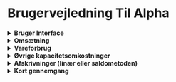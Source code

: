 # Brugervejledning Til Alpha

<details><summary> <strong>Bruger Interface</strong> </summary> <p>
  
  *Her ses vores automatiserede UI, siden at programmet er lavet til at hjælpe med at udregne et resultat budget og
  derfor antager, vi at brugeren har kendskab til de forskellige nøgleord. Nøgleord som er skrevet i fed bliver
  automatisk udregnet, det betyder at så længe du angiver de forhændværende felter, som ikke er i fed vil de fede blive udregnet og udfyldt automatisk.*
  
![](/assets/ReadmeAssets/fullview.png)
 
  </p>
</details>
 
  <details><summary> <strong>Omsætning</strong> </summary> <p>
  
*Hvis det forkommer at man har flere omsætningskilder, så kan vores program facilitere en mere detaljeret opsætning, tilføj flere kilder, giv dem et navn, så sætter interfacen det pænt op og importere summen til den primære bruger interface.*
  
  ![](/assets/ReadmeAssets/omsætning.png)
  
  </p>
  </details>

  <details><summary> <strong>Vareforbrug</strong> </summary> <p>
  
*Her ses UI som bruges til at udregne et detaljeret vareforbrug. Dette UI facilitere udregning af Vareforbrug ved at insætte de værdiger, på sigt skal dette kunne facilitere flere kilder af vareforbrug, ligesom i omsætning. Derefter kan summen impoteres til det primære bruger interface.*

  ![](/assets/ReadmeAssets/vareforbrug.png)
  
  </p>
  </details>
  
  <details><summary> <strong>Øvrige kapacitetsomkostninger</strong> </summary> <p>
  
*I denne tab kan man udregne de øvrige kapacitetsomkostninger, man kan udregne det med forskellige ting, her ser vi at den består af løntimer, emballage, lager og maskiner, som der allerede står skrevet ind fordi de er standard. Er omkostninger der ikke står her kan man tilføje nye, og når du har indskrevet alle de omkosntninger der nu skulle være, så kan man klikke "Overfør til resultatopgørelse" for at den udregner og importere summen ind i resultatsopgørelsen.*
  
  ![](/assets/ReadmeAssets/kapacitetsomkostninger.png)
  
  </p>
  </details>
  
  <details><summary> <strong>Afskrivninger (linær eller saldometoden)</strong> </summary> <p>
  
  *Afskrivninger er en repræsentation af de varer som er købt til videresalg.*
  
  ![](/assets/ReadmeAssets/afskrivningerReadme.png)
  
  </p>
  </details>
  
<details><summary> <strong>Kort gennemgang</strong> </summary> <p>
  
*Det første man ligger mærke til, er at der står nogle tomme felter med en "titel" og et felt man kan angive numre i. I dette billede kan vi se, at vi har 3 felter som arbejder sammen, en til omsætning, en til vareforbrug og en til bruttofortjenneste. Bruttofortjennesten bliver beregnet på denne måde **"Omsætning - Vareforbrug"** (Næste billede)*
  
  ![](/assets/ReadmeAssets/emptyDisplay.png)
  
*I det næste billede kan vi se, at en bruger har angivet omsætningen og vareforbruget og så har systemet udregnet og vist/præsenteret bruttofortjenesten. Dette forløb sker flere gange, men med andre felter og titler, såsom **"Bruttofortjenesten - Salgsfremmende Omkostninger = Markedsføringsbidrag"** eller **"Markedsføringsbidrag - Kapacitetsomkostninger = Indtjeningsbidrag"**.*
  
  ![](/assets/ReadmeAssets/displayFunction.png)
  
*I det sidste billede kan vi se resultaet af alle de tidligere/løbende udregninger der leder op til det endelige resultat.*
  
  ![](/assets/ReadmeAssets/displayResultat.png)
  
  </p>
  </details>


